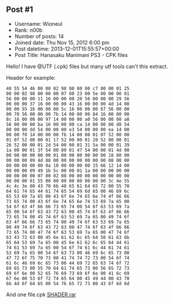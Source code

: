 ## Post #1
- Username: Wioneul
- Rank: n00b
- Number of posts: 14
- Joined date: Thu Nov 15, 2012 6:00 pm
- Post datetime: 2013-12-01T15:55:57+00:00
- Post Title: Hanasaku Manimani PS3 - CPK files

Hello! I have @UTF (.cpk) files but many utf tools can't this extract.

Header for example:

```
40 55 54 46 00 00 02 98 00 00 00 c7 00 00 01 25
00 00 02 98 00 00 00 07 00 23 00 5e 00 00 00 01
56 00 00 00 11 16 00 00 00 20 56 00 00 00 29 56
00 00 00 37 16 00 00 00 43 16 00 00 00 4d 14 00
00 00 55 16 00 00 00 5c 16 00 00 00 67 56 00 00
00 70 56 00 00 00 7b 14 00 00 00 84 16 00 00 00
8c 16 00 00 00 97 14 00 00 00 a0 56 00 00 00 a8
56 00 00 00 ba 16 00 00 00 ca 14 00 00 00 d8 54
00 00 00 dd 54 00 00 00 e3 54 00 00 00 ea 14 00
00 00 f0 14 00 00 00 fb 14 00 00 01 07 52 00 00
01 0f 52 00 00 01 17 52 00 00 01 20 52 00 00 01
26 52 00 00 01 2d 54 00 00 01 31 5a 00 00 01 39
1a 00 00 01 3f 54 00 00 01 47 54 00 00 01 4d 00
00 00 00 00 00 00 01 00 00 00 00 00 00 18 00 00
00 00 00 09 4d 88 00 00 00 00 00 00 00 08 00 00
00 00 00 00 00 0a 18 00 00 00 00 15 66 12 14 00
00 00 00 09 49 1b 5c 00 00 01 1a 00 00 00 00 00
00 00 00 00 07 00 02 08 00 00 00 00 00 00 00 00
00 00 00 01 55 00 00 00 00 00 00 00 00 3c 4e 55
4c 4c 3e 00 43 70 6b 48 65 61 64 65 72 00 55 70
64 61 74 65 44 61 74 65 54 69 6d 65 00 46 69 6c
65 53 69 7a 65 00 43 6f 6e 74 65 6e 74 4f 66 66
73 65 74 00 43 6f 6e 74 65 6e 74 53 69 7a 65 00
54 6f 63 4f 66 66 73 65 74 00 54 6f 63 53 69 7a
65 00 54 6f 63 43 72 63 00 45 74 6f 63 4f 66 66
73 65 74 00 45 74 6f 63 53 69 7a 65 00 49 74 6f
63 4f 66 66 73 65 74 00 49 74 6f 63 53 69 7a 65
00 49 74 6f 63 43 72 63 00 47 74 6f 63 4f 66 66
73 65 74 00 47 74 6f 63 53 69 7a 65 00 47 74 6f
63 43 72 63 00 45 6e 61 62 6c 65 64 50 61 63 6b
65 64 53 69 7a 65 00 45 6e 61 62 6c 65 64 44 61
74 61 53 69 7a 65 00 54 6f 74 61 6c 44 61 74 61
53 69 7a 65 00 54 6f 63 73 00 46 69 6c 65 73 00
47 72 6f 75 70 73 00 41 74 74 72 73 00 54 6f 74
61 6c 46 69 6c 65 73 00 44 69 72 65 63 74 6f 72
69 65 73 00 55 70 64 61 74 65 73 00 56 65 72 73
69 6f 6e 00 52 65 76 69 73 69 6f 6e 00 41 6c 69
67 6e 00 53 6f 72 74 65 64 00 45 49 44 00 43 70
6b 4d 6f 64 65 00 54 76 65 72 73 00 43 6f 6d 6d
```


And one file.cpk
[SHADER.rar](https://xentaxbackup.github.io/file/6816_SHADER.rar)
